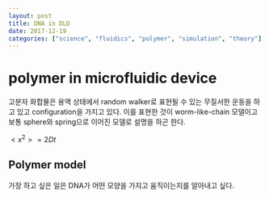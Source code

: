 ```yaml
---
layout: post
title: DNA in DLD
date: 2017-12-19
categories: ["science", "fluidics", "polymer", "simulation", "theory"]
---
```


# polymer in microfluidic device

고분자 화합물은 용액 상태에서 random walker로 표현될 수 있는 무질서한 운동을 하고 있고 configuration을 가지고 있다. 이를 표현한 것이 worm-like-chain 모델이고 보통 sphere와 spring으로 이어진 모델로 설명을 하곤 한다.

$<x^2> = 2Dt$



## Polymer model

가장 하고 싶은 일은 DNA가 어떤 모양을 가지고 움직이는지를 알아내고 싶다.
